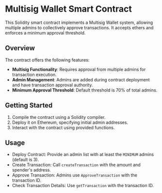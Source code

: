 # Multisig Wallet Smart Contract

This Solidity smart contract implements a Multisig Wallet system, allowing multiple admins to collectively approve transactions. It accepts ethers and enforces a minimum approval threshold.

## Overview

The contract offers the following features:

- **Multisig Functionality**: Requires approval from multiple admins for transaction execution.
- **Admin Management**: Admins are added during contract deployment and have transaction approval authority.
- **Minimum Approval Threshold**: Default threshold is 70% of total admins.

## Getting Started

1. Compile the contract using a Solidity compiler.
2. Deploy it on Ethereum, specifying initial admin addresses.
3. Interact with the contract using provided functions.

## Usage

- Deploy Contract: Provide an admin list with at least the `MINIMUM` admins (default is 3).
- Create Transaction: Call `createTransaction` with the amount and spender's address.
- Approve Transaction: Admins use `ApproveTransaction` with the transaction ID.
- Check Transaction Details: Use `getTransaction` with the transaction ID.
